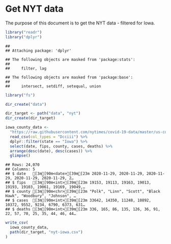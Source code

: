 Get NYT data
================

The purpose of this document is to get the NYT data - filtered for Iowa.

``` r
library("readr")
library("dplyr")
```

    ## 
    ## Attaching package: 'dplyr'

    ## The following objects are masked from 'package:stats':
    ## 
    ##     filter, lag

    ## The following objects are masked from 'package:base':
    ## 
    ##     intersect, setdiff, setequal, union

``` r
library("fs")
```

``` r
dir_create("data")

dir_target <- path("data", "nyt")
dir_create(dir_target)
```

``` r
iowa_county_data <- 
  "https://raw.githubusercontent.com/nytimes/covid-19-data/master/us-counties.csv" %>%
  read_csv(col_types = "Dcciii") %>%
  dplyr::filter(state == "Iowa") %>%
  select(date, fips, county, cases, deaths) %>%
  arrange(desc(date), desc(cases)) %>%
  glimpse()
```

    ## Rows: 24,070
    ## Columns: 5
    ## $ date   [3m[90m<date>[39m[23m 2020-11-29, 2020-11-29, 2020-11-29, 2020-11-29, 2020-11-29, 2…
    ## $ fips   [3m[90m<int>[39m[23m 19153, 19113, 19163, 19013, 19193, 19103, 19061, 19169, 19049,…
    ## $ county [3m[90m<chr>[39m[23m "Polk", "Linn", "Scott", "Black Hawk", "Woodbury", "Johnson", …
    ## $ cases  [3m[90m<int>[39m[23m 33642, 14350, 11248, 10892, 10372, 9552, 9234, 6790, 6373, 631…
    ## $ deaths [3m[90m<int>[39m[23m 336, 165, 86, 135, 126, 36, 91, 22, 57, 70, 25, 35, 44, 46, 44…

``` r
write_csv(
  iowa_county_data,
  path(dir_target, "nyt-iowa.csv")
)
```
